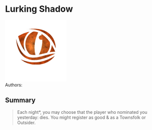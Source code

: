 # Lurking Shadow
<img src="https://raw.githubusercontent.com/yoyosource/BOTC-HomeBrew/master/Minion/Lurking Shadow/image.png" alt="drawing" width="200"/>\
Authors: 

## Summary
> Each night*, you may choose that the player who nominated you yesterday: dies. You might register as good & as a Townsfolk or Outsider.


